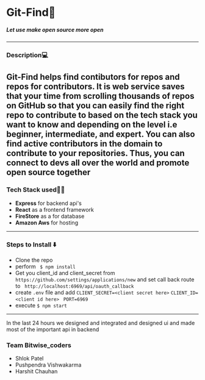 # Git-Find🔎
##### Let use make open source more open
---
### Description💻
Git-Find helps find contibutors for repos and repos for contributors. 
It is web service saves that your time from scrolling thousands of repos on GitHub so that you can easily find the right repo to contribute to based on the tech stack you want to know and depending on the level i.e beginner, intermediate, and expert. You can also find active contributors in the domain to contribute to your repositories. Thus, you can connect to devs all over the world and promote open source together
---
### Tech Stack used👨‍💻
- **Express** for backend api's
- **React** as a frontend framework
- **FireStore** as a for database
- **Amazon Aws** for hosting
---
### Steps to Install ⬇️
- Clone the repo
- perform ``` $ npm install```
- Get you client_id and client_secret from 
``` https://github.com/settings/applications/new ```
and set call back route to 
``` http://localhost:6969/api/oauth_callback```
- create ``` .env ``` file and add 
``` CLIENT_SECRET=<client secret here> ```
```CLIENT_ID=<client id here> ```
```PORT=6969 ```
- execute ``` $ npm start ```
---
In the last 24 hours we designed and integrated and designed ui 
and made most of the important api in backend 

### Team Bitwise_coders 
- Shlok Patel
- Pushpendra Vishwakarma
- Harshit Chauhan